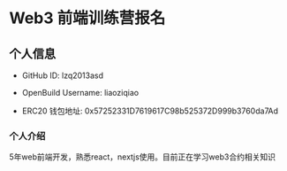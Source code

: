 # Web3 前端训练营报名

## 个人信息

- GitHub ID: lzq2013asd

- OpenBuild Username: liaoziqiao

- ERC20 钱包地址: 0x57252331D7619617C98b525372D999b3760da7Ad

### 个人介绍
5年web前端开发，熟悉react，nextjs使用。目前正在学习web3合约相关知识
